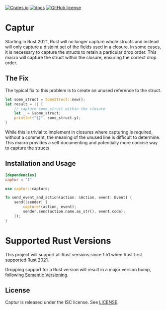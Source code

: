 [![Crates.io](https://img.shields.io/crates/v/captur.svg)](https://crates.io/crates/captur)
[![docs](https://docs.rs/captur/badge.svg)](https://docs.rs/captur/)
[![GitHub license](https://img.shields.io/github/license/MitMaro/captur)](https://raw.githubusercontent.com/MitMaro/captur/master/LICENSE)

# Captur

Starting in Rust 2021, Rust will no longer capture whole structs and instead will only capture a disjoint set of the fields used in a closure. In some cases, it is necessary to capture the structs to retain a particular drop order. This macro will capture the struct within the closure, ensuring the correct drop order.

## The Fix

The typical fix to this problem is to create an unused reference to the struct.

```rust
let some_struct = SomeStruct::new();
let result = || {
    // capture some_struct within the closure
    let _ = &some_struct;
    println!("{}", some_struct.y);
}
```

While this is trivial to implement in closures where capturing is required, without a comment, the meaning of the unused line is difficult to determine. This macro provides a self documenting and potentially more concise way to capture the structs.

## Installation and Usage

```toml
[dependencies]
captur = "1"
```

```rust
use captur::capture;

fn send_event_and_action(action: &Action, event: Event) {
    send(|sender| {
        capture!(action, event);
        sender.send(action.name.as_str(), event.code);
    });
}
```

# Supported Rust Versions

This project will support all Rust versions since 1.51 when Rust first supported Rust 2021.

Dropping support for a Rust version will result in a major version bump, following [Semantic Versioning](https://semver.org/).

## License

Captur is released under the ISC license. See [LICENSE](LICENSE).
